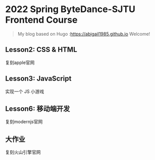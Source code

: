 # 2022 Spring ByteDance-SJTU Frontend Course

> My blog based on Hugo :https://abigail1985.github.io
> Welcome!
## Lesson2: CSS & HTML
复刻apple官网

## Lesson3: JavaScript
实现一个 JS 小游戏

## Lesson6: 移动端开发

复刻modernjs官网

## 大作业

复刻火山引擎官网